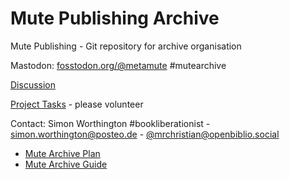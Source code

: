 # Mute Publishing Archive

Mute Publishing - Git repository for archive organisation

Mastodon: [fosstodon.org/@metamute](https://fosstodon.org/@metamute) #mutearchive

[Discussion](https://github.com/orgs/Mute-Publishing/discussions)

[Project Tasks](https://github.com/orgs/Mute-Publishing/projects/1) - please volunteer

Contact: Simon Worthington #bookliberationist - simon.worthington@posteo.de - [@mrchristian@openbiblio.social](https://openbiblio.social/@mrchristian) 

  * [Mute Archive Plan](https://github.com/Mute-Publishing/mute-archive/wiki/Archive-plan)
  * [Mute Archive Guide](https://github.com/Mute-Publishing/mute-archive/wiki)
  


